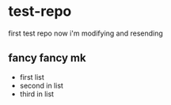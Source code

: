 # test-repo
first test repo
now i'm modifying and resending

## fancy fancy mk

* first list
* second in list
* third  in list